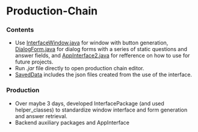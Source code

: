 # Production-Chain

### Contents
- Use [InterfaceWindow.java](/src/main/java/InterfacePackage/InterfaceWindow.java) for window with button generation, [DialogForm.java](/src/main/java/InterfacePackage/DialogForm.java) for dialog forms with a series of static questions and answer fields, and [AppInterface2.java](/src/main/java/ProjectPackage/AppInterface2.java) for refference on how to use for future projects.
- Run _.jar_ file directly to open production chain editor.
- [SavedData](/SavedData) includes the json files created from the use of the interface.


### Production
- Over maybe 3 days, developed InterfacePackage (and used helper_classes) to standardize window interface and form generation and answer retrieval.
- Backend auxiliary packages and AppInterface
  
